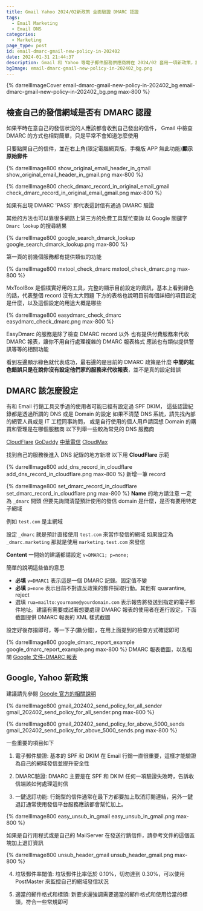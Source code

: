 ```yaml
---
title: Gmail Yahoo 2024/02新政策 全面驗證 DMARC 認證
tags:
  - Email Marketing
  - Email DNS
categories:
  - Marketing
page_type: post
id: email-dmarc-gmail-new-policy-in-202402
date: 2024-01-31 21:44:37
description: Gmail 和 Yahoo 等電子郵件服務供應商將在 2024/02 套用一項新政策，將會對所有在發行銷郵件的網域驗證是否有正確的 DMARC 政策，如何檢查自己的網域是否已經有設定 DMARC 和參考其他相關規定。此對象包含使用第三方電子郵件服務如 MailChimp 等網域或是自行架設電子郵件 Server和仰賴 Amazon SES 等所有用戶
bgImage: email-dmarc-gmail-new-policy-in-202402_bg.png
---
```


{% darrellImageCover email-dmarc-gmail-new-policy-in-202402_bg email-dmarc-gmail-new-policy-in-202402_bg.png max-800 %}

## 檢查自己的發信網域是否有 DMARC 認證

如果平時在意自己的發信狀況的人應該都會收到自己發出的信件，
Gmail 中檢查 DMARC 的方式也相對簡單，只是平常不會知道怎麼使用

只要點開自己的信件，並在右上角(限定電腦網頁版，手機版 APP 無此功能)**顯示原始郵件**


{% darrellImage800 show_original_email_header_in_gmail show_original_email_header_in_gmail.png max-800 %}

{% darrellImage800 check_dmarc_record_in_original_email_gmail check_dmarc_record_in_original_email_gmail.png max-800 %}

如果有出現 DMARC 'PASS' 即代表這封信有通過 DMARC 驗證

其他的方法也可以靠很多網路上第三方的免費工具幫忙查詢
以 Google 關鍵字 `Dmarc lookup` 的搜尋結果

{% darrellImage800 google_search_dmarck_lookup google_search_dmarck_lookup.png max-800 %}

第一頁的前幾個服務都有提供類似的功能

{% darrellImage800 mxtool_check_dmarc mxtool_check_dmarc.png max-800 %}

MxToolBox 是個樸實好用的工具，完整的顯示目前設定的資訊，基本上看到綠色的話，代表整個 record 沒有太大問題
下方的表格也說明目前每個詳細的項目設定是什麼，以及這個設定的用途大概是哪些

{% darrellImage800 easydmarc_check_dmarc easydmarc_check_dmarc.png max-800 %}

EasyDmarc 的服務是除了檢查 DMARC record 以外
也有提供付費服務來代收 DMARC 報表，讓你不用自行處理複雜的 DMARC 報表格式
應該也有類似提供警訊等等的相關功能

看到左邊顯示綠色就代表成功，最右邊的是目前的 DMARC 政策是什麼
**中間的紅色錯誤只是在說你沒有設定他們家的服務來代收報表**，並不是真的設定錯誤

## DMARC 該怎麼設定

有和 Email 行銷工具交手過的使用者可能已經有設定過 SPF DKIM，
這些認證紀錄都是透過所謂的 DNS 或是 Domain 的設定
如果不清楚 DNS 系統，請先找內部的網管人員或是 IT 工程同事詢問，
或是自行使用的個人用戶請回想 Domain 的購買和管理是在哪個服務商
以下列舉一些較為常見的 DNS 服務商

[CloudFlare](https://dash.cloudflare.com/login)
[GoDaddy](https://tw.godaddy.com/)
[中華電信](https://dnmgt.hinet.net/DNShosting/dns_pro_c2/login.php)
[CloudMax](https://www.cloudmax.com.tw/#)

找到自己的服務後進入 DNS 紀錄的地方新增
以下用 **CloudFlare** 示範

{% darrellImage800 add_dns_record_in_cloudflare add_dns_record_in_cloudflare.png max-800 %}
新增一筆 record

{% darrellImage800 set_dmarc_record_in_cloudflare set_dmarc_record_in_cloudflare.png max-800 %}
**Name** 的地方請注意
一定為 `_dmarc` 開頭
但要先詢問清楚預計使用的發信 domain 是什麼，是否有要用特定子網域

例如
`test.com` 是主網域

設定 `_dmarc` 就是預計直接使用 `test.com` 來當作發信的網域
如果設定為 `_dmarc.marketing` 那就是使用 `marketing.test.com` 來發信

**Content**
一開始的建議都請設定
`v=DMARC1; p=none;`

簡單的說明這些值的意思
- **必填** `v=DMARC1` 表示這是一個 DMARC 記錄。固定值不變
- **必填** `p=none` 表示目前不對違反政策的郵件採取行動。其他有 quarantine, reject
- 選填 `rua=mailto:yourname@yourdomain.com` 表示報告將發送到指定的電子郵件地址。建議有需要或試著想要處理 DMARC 報表的使用者在進行設定，下面截圖提供 DMARC 報表的 XML 樣式截圖

設定好後存擋即可，等一下子(數分鐘)，在用上面提到的檢查方式確認即可


{% darrellImage800 google_dmarc_report_example google_dmarc_report_example.png max-800 %}
DMARC 報表截圖，以及相關 [Google 文件-DMARC 報表](https://support.google.com/a/answer/10032472?hl=zh-Hant#zippy=%2Cdmarc-%E5%A0%B1%E8%A1%A8%E7%AF%84%E4%BE%8B-%E5%8E%9F%E5%A7%8B-xml-%E6%A0%BC%E5%BC%8F)

## Google, Yahoo 新政策

建議請先參閱 [Google 官方的相關說明](https://support.google.com/a/answer/81126?hl=zh-Hant)

{% darrellImage800 gmail_202402_send_policy_for_all_sender gmail_202402_send_policy_for_all_sender.png max-800 %}

{% darrellImage800 gmail_202402_send_policy_for_above_5000_sends gmail_202402_send_policy_for_above_5000_sends.png max-800 %}

一些重要的項目如下

1. 電子郵件驗證: 基本的 SPF 和 DKIM 在 Email 行銷一直很重要，這樣才能驗證為自己的網域發信並提升安全性

2. DMARC驗證: DMARC 主要是在 SPF 和 DKIM 任何一項驗證失敗時，告訴收信端該如何處理這封信

3. 一鍵退訂功能: 行銷型的信件通常在最下方都要加上取消訂閱連結，另外一鍵退訂通常使用發信平台服務應該都會幫忙加上。

{% darrellImage800 easy_unsub_in_gmail easy_unsub_in_gmail.png max-800 %}

如果是自行用程式或是自己的 MailServer 在發送行銷信件，請參考文件的這個區塊加上退訂資訊

{% darrellImage800 unsub_header_gmail unsub_header_gmail.png max-800 %}

4. 垃圾郵件率閾值: 垃圾郵件比率低於 0.10%，切勿達到 0.30%，可以使用 PostMaster 來監控自己的網域發信狀況

5. 適當的郵件格式和標頭: 新要求還強調需要適當的郵件格式和使用恰當的標頭，符合一些常規即可

